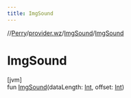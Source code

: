 ```yaml
---
title: ImgSound
---
```

//[Perry](../../../index.html)/[provider.wz](../index.html)/[ImgSound](index.html)/[ImgSound](-img-sound.html)



# ImgSound



[jvm]\
fun [ImgSound](-img-sound.html)(dataLength: [Int](https://kotlinlang.org/api/latest/jvm/stdlib/kotlin/-int/index.html), offset: [Int](https://kotlinlang.org/api/latest/jvm/stdlib/kotlin/-int/index.html))




